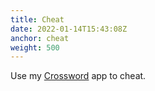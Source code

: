 ```yaml
---
title: Cheat
date: 2022-01-14T15:43:08Z
anchor: cheat
weight: 500
---
```


Use my [Crossword](https://github.com/billthefarmer/crossword) app to
cheat.
